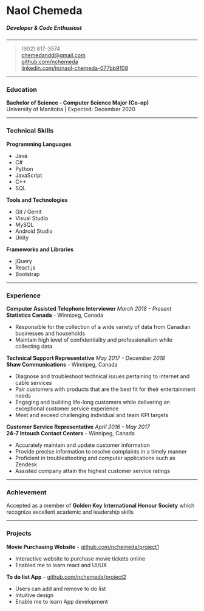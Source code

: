 # Naol Chemeda
##### Developer & Code Enthusiast

------

> (902) 817-3574 <br />
> [chemedandd@gmail.com](mailto:chemedandd@gmail.com) <br />
> [github.com/nchemeda](https://www.github.com/nchemeda) <br />
> [linkedin.com/in/naol-chemeda-077bb9108](https://www.linkedin.com/in/naol-chemeda-077bb9108)

------

### Education

**Bachelor of Science - Computer Science Major (Co-op)** <br />
University of Manitoba | Expected: December 2020

------

### Technical Skills

**Programming Languages**

- Java
- C#
- Python
- JavaScript
- C++
- SQL

**Tools and Technologies**

- Git / Gerrit
- Visual Studio
- MySQL
- Android Studio
- Unity

**Frameworks and Libraries**
- jQuery
- React.js
- Bootstrap



------

### Experience

**Computer Assisted Telephone Interviewer** *March 2018 - Present* <br />
**Statistics Canada** - Winnipeg, Canada

- Responsible for the collection of a wide variety of data from Canadian businesses and households
- Maintain high level of confidentiality and professionalism while collecting data

**Technical Support Representative** *May 2017 - December 2018* <br />
**Shaw Communications** - Winnipeg, Canada

- Diagnose and troubleshoot technical issues pertaining to internet and cable services
- Pair customers with products that are the best fit for their entertainment needs
- Engaging and building life-long customers while delivering an exceptional customer service experience
- Meet and exceed challenging individual and team KPI targets


**Customer Service Representative** *April 2016 - May 2017* <br />
**24-7 Intouch Contact Centers** - Winnipeg, Canada

- Accurately maintain and update customer information
- Provide precise information to resolve complaints in a timely manner
- Proficient in troubleshooting and computer applications such as Zendesk
- Assisted company attain the highest customer service ratings

------

### Achievement
Accepted as a member of **Golden Key International
Honour Society** which recognize excellent academic
and leadership skills

------
### Projects

**Movie Purchasing Website** - [github.com/nchemeda/project1](https://www.github.com/nchemeda/project1)
 - Interactive website to purchase movie tickets online
 - Enabled me to learn react and UI/UX

**To do list App** - [github.com/nchemeda/project2](https://www.github.com/nchemeda/project2)
 - Users can add and remove to do list
 - Intuitive design
 - Enable me to learn App development
